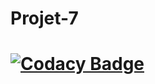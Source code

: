 # Projet-7
# [![Codacy Badge](https://app.codacy.com/project/badge/Grade/8887c3dd35d34a6cb12bc94b43fbf85a)](https://www.codacy.com/gh/Yo13109/projet-7-ApiPlateforme/dashboard?utm_source=github.com&amp;utm_medium=referral&amp;utm_content=Yo13109/projet-7-ApiPlateforme&amp;utm_campaign=Badge_Grade)

